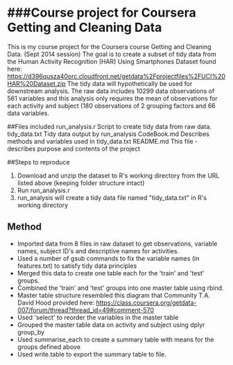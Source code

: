 ###Course project for Coursera Getting and Cleaning Data
============
This is my course project for the Coursera course Getting and Cleaning Data. (Sept 2014 session)
The goal is to create a subset of tidy data from the Human Activity Recognition (HAR) Using Smartphones Dataset found here: https://d396qusza40orc.cloudfront.net/getdata%2Fprojectfiles%2FUCI%20HAR%20Dataset.zip 
The tidy data will hypothetically be used for downstream analysis. The raw data includes 10299 data observations of 561 variables and this analysis only requires the mean of observations for each activity and subject (180 observations of 2 grouping factors and 66 data variables.

##Files included
run_analysis.r	Script to create tidy data from raw data.
tidy_data.txt	Tidy data output by run_analysis
CodeBook.md		Describes methods and variables used in tidy_data.txt
README.md		This file - describes purpose and contents of the project

##Steps to reproduce 
1. Download and unzip the dataset to R's working directory from the URL listed above (keeping folder structure intact)
2. Run run_analysis.r
3. run_analysis will create a tidy data file named "tidy_data.txt" in R's working directory
 
## Method
- Imported data from 8 files in raw dataset to get observations, variable names, subject ID's and descriptive names for activities.
- Used a number of gsub commands to fix the variable names (in features.txt) to satisfy tidy data principles
- Merged this data to create one table each for the 'train' and 'test' groups. 
- Combined the 'train' and 'test' groups into one master table using rbind.
- Master table structure resembled this diagram that Community T.A. David Hood provided here: https://class.coursera.org/getdata-007/forum/thread?thread_id=49#comment-570
- Used 'select' to reorder the variables in the master table
- Grouped the master table data on activity and subject using dplyr group_by
- Used summarise_each to create a summary table with means for the groups defined above
- Used write.table to export the summary table to file.
